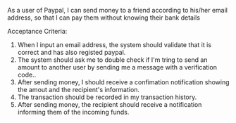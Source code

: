 As a user of Paypal, I can send money to a friend according to his/her email address, so that I can pay them without knowing their bank details

Acceptance Criteria:

1. When I input an email address, the system should validate that it is correct and has also registed paypal.
2. The system should ask me to double check if I'm tring to send an amount to another user by sending me a message with a verification code..
3. After sending money, I should receive a confimation notification showing the amout and the recipient's information.
4. The transaction should be recorded in my transaction history.
5. After sending money, the recipient should receive a notification informing them of the incoming funds. 
